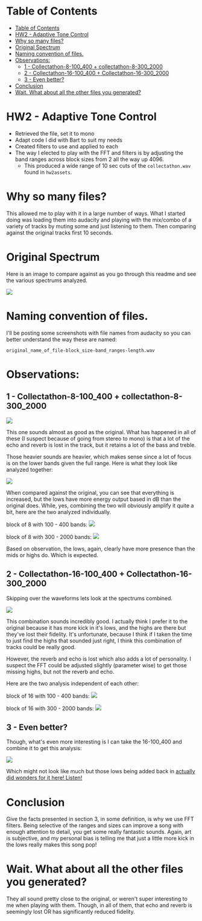 # Table of Contents
- [Table of Contents](#table-of-contents)
- [HW2 - Adaptive Tone Control](#hw2---adaptive-tone-control)
- [Why so many files?](#why-so-many-files)
- [Original Spectrum](#original-spectrum)
- [Naming convention of files.](#naming-convention-of-files)
- [Observations:](#observations)
  - [1 - Collectathon-8-100\_400 + collectathon-8-300\_2000](#1---collectathon-8-100_400--collectathon-8-300_2000)
  - [2 - Collectathon-16-100\_400 + Collectathon-16-300\_2000](#2---collectathon-16-100_400--collectathon-16-300_2000)
  - [3 - Even better?](#3---even-better)
- [Conclusion](#conclusion)
- [Wait. What about all the other files you generated?](#wait-what-about-all-the-other-files-you-generated)


# HW2 - Adaptive Tone Control
- Retrieved the file, set it to mono
- Adapt code I did with Bart to suit my needs
- Created filters to use and applied to each
- The way I elected to play with the FFT and filters
is by adjusting the band ranges across block sizes from 2
all the way up 4096.
  - This produced a wide range of 10 sec cuts of the `collectathon.wav` found in `hw2assets`.

# Why so many files?
This allowed me to play with it in a large number of ways. What I 
started doing was loading them into audacity and playing with the 
mix/combo of a variety of tracks by muting some and just listening to them. Then comparing against the original tracks first 10 seconds.


# Original Spectrum
Here is an image to compare against as you go through this readme and see the 
various spectrums analyzed.

![](./hw2assets/images/originalspec.png)

# Naming convention of files.
I'll be posting some screenshots with file names from audacity so you can better understand the way these are named:

`original_name_of_file-block_size-band_ranges-length.wav`


# Observations:
## 1 - Collectathon-8-100_400 + collectathon-8-300_2000
![](./hw2assets/images/ex1.png)

This one sounds almost as good as the original. What has happened 
in all of these (I suspect because of going from stereo to mono) is 
that a lot of the echo and reverb is lost in the track, but it retains a lot 
of the bass and treble.

Those heavier sounds are heavier, which makes sense since a lot of 
focus is on the lower bands given the full range. Here is what they look like 
analyzed together:

![](./hw2assets/images/ex1combospec.png)

When compared against the original, you can see that everything is increased,
but the lows have more energy output based in dB than the original does. While, 
yes, combining the two will obviously amplify it quite a bit, here are the 
two analyzed individually.

block of 8 with 100 - 400 bands:
![](./hw2assets/images/8_100_400spec.png)

block of 8 with 300 - 2000 bands:
![](./hw2assets/images/8_300_2000spec.png)

Based on observation, the lows, again, clearly have more presence than the mids 
or highs do. Which is expected.

## 2 - Collectathon-16-100_400 + Collectathon-16-300_2000
Skipping over the waveforms lets look at the spectrums combined.

![](./hw2assets/images/2combospec.png)

This combination sounds incredibly good. I actually think I prefer it 
to the original because it has more kick in it's lows, and the highs are 
there but they've lost their fidelity. It's unfortunate, because I think 
if I taken the time to just find the highs that sounded just right, I 
think this combination of tracks could be really good.

However, the reverb and echo is lost which also adds a lot of personality. 
I suspect the FFT could be adjusted slightly (parameter wise) to get those
missing highs, but not the reverb and echo. 

Here are the two analysis independent of each other:

block of 16 with 100 - 400 bands:
![](./hw2assets/images/16-100_400spec.png)

block of 16 with 300 - 2000 bands:
![](./hw2assets/images/16-300_2000spec.png)


## 3 - Even better?
Though, what's even more interesting is I can take the 16-100_400 and 
combine it to get this analysis:

![](./hw2assets/images/original_and_16-100_400.png)

Which might not look like much but those lows being added back in 
[actually did wonders for it here! Listen!](./hw2assets/collecta2.mp3)


# Conclusion
Give the facts presented in section 3, in some definition, is why we use FFT
filters. Being selective of the ranges and sizes can improve a song with enough
attention to detail, you get some really fantastic sounds. Again, art is 
subjective, and my personal bias is telling me that just a little more kick in 
the lows really makes this song pop!


# Wait. What about all the other files you generated?
They all sound pretty close to the original, or weren't super interesting to me 
when playing with them. Though, in all of them, that echo and reverb is
seemingly lost OR has significantly reduced fidelity.